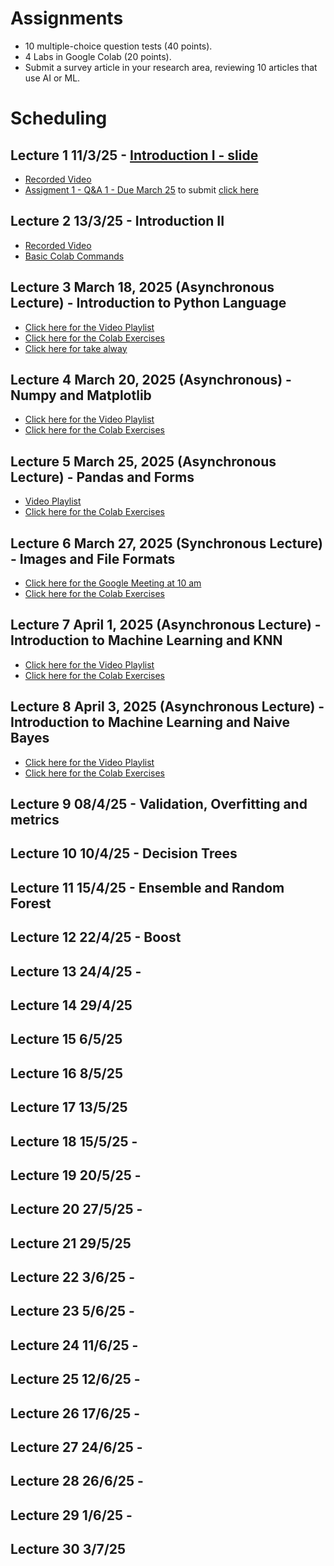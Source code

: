 # Assignments

* 10 multiple-choice question tests (40 points).
* 4 Labs in Google Colab (20 points).
* Submit a survey article in your research area, reviewing 10 articles that use AI or ML.  

# Scheduling

##  Lecture 1 11/3/25 - [Introduction I - slide](https://docs.google.com/presentation/d/10jTcNTy6A4eGegUodfMp8QGZ8cTOX7ObdbvcqoAawHU/edit?usp=sharing)
* [Recorded Video](https://www.youtube.com/playlist?list=PLcvOyD_LMr6lPWNXOfIj36AkIHIkYtM48)
* [Assigment 1 - Q&A 1 - Due March 25](https://colab.research.google.com/drive/1fCDq2dGGM_Zmsh58V_VUnBoeoiQ85YZk?usp=sharing)  to submit [click here](https://forms.gle/5NX4DqKMxHTT6eTx8)
  
## Lecture 2 13/3/25  -  Introduction II 

* [Recorded Video](https://www.youtube.com/playlist?list=PLcvOyD_LMr6l0dz9OLstXAbKzWkpaDqmH)
* [Basic Colab Commands](https://colab.research.google.com/drive/13n7krqZdgiSd2a_2LQVAZC1wu4j9Hi_E?usp=sharing)

## Lecture 3 March 18, 2025 (Asynchronous Lecture) - Introduction to Python Language
* [Click here for the Video Playlist](https://www.youtube.com/playlist?list=PLcvOyD_LMr6nuuHEVSuLcK_IKrCDvmQ_c)
* [Click here for the Colab Exercises](https://colab.research.google.com/drive/1kjNadd4g3y7ekMycTsZdA2tu9RpheEL5?usp=sharing)
* [Click here for take alway](https://colab.research.google.com/drive/1MKwIw093UG_S0r9wULwXfH_Xxb-mNbcL?usp=sharing)

## Lecture 4 March 20, 2025 (Asynchronous) - Numpy and Matplotlib
* [Click here for the Video Playlist](https://www.youtube.com/playlist?list=PLcvOyD_LMr6ml8OYhMJHYbhwZtfs_omd_)
* [Click here for the Colab Exercises](https://colab.research.google.com/drive/12h_GKcDJ0Qk9tN_MMXQueC4F4lk6a8SA?usp=sharing)

## Lecture 5 March 25, 2025 (Asynchronous Lecture) - Pandas and Forms
* [Video Playlist](https://www.youtube.com/playlist?list=PLcvOyD_LMr6k9rR2ksgYqTiD6netyeWex)
* [Click here for the Colab Exercises]()

## Lecture 6 March 27, 2025 (Synchronous Lecture) - Images and File Formats
* [Click here for the Google Meeting at 10 am]()
* [Click here for the Colab Exercises]()

## Lecture 7 April 1, 2025 (Asynchronous Lecture) - Introduction to Machine Learning and KNN
* [Click here for the Video Playlist]()
* [Click here for the Colab Exercises]()

## Lecture 8 April 3, 2025 (Asynchronous Lecture) - Introduction to Machine Learning and Naive Bayes
* [Click here for the Video Playlist]()
* [Click here for the Colab Exercises]()


## Lecture 9 08/4/25  - Validation, Overfitting and metrics
## Lecture 10 10/4/25 - Decision Trees
## Lecture 11 15/4/25 - Ensemble and Random Forest
## Lecture 12 22/4/25 - Boost
## Lecture 13 24/4/25 - 
## Lecture 14 29/4/25  
## Lecture 15 6/5/25    
## Lecture 16 8/5/25  
## Lecture 17 13/5/25 
## Lecture 18 15/5/25 - 
## Lecture 19 20/5/25 - 
## Lecture 20 27/5/25 - 
## Lecture 21 29/5/25  
## Lecture 22 3/6/25  - 
## Lecture 23 5/6/25  - 
## Lecture 24 11/6/25  - 
## Lecture 25 12/6/25 - 
## Lecture 26 17/6/25 - 
## Lecture 27 24/6/25 - 
## Lecture 28 26/6/25 -  
## Lecture 29 1/6/25 -  
## Lecture 30 3/7/25   




